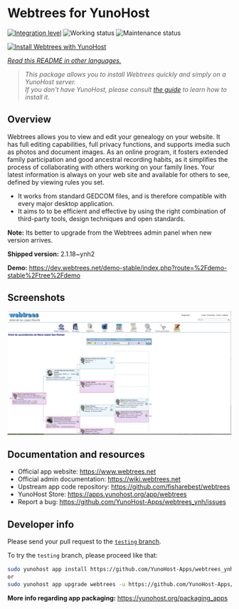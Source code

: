 <!--
N.B.: This README was automatically generated by <https://github.com/YunoHost/apps/tree/master/tools/readme_generator>
It shall NOT be edited by hand.
-->

# Webtrees for YunoHost

[![Integration level](https://dash.yunohost.org/integration/webtrees.svg)](https://dash.yunohost.org/appci/app/webtrees) ![Working status](https://ci-apps.yunohost.org/ci/badges/webtrees.status.svg) ![Maintenance status](https://ci-apps.yunohost.org/ci/badges/webtrees.maintain.svg)

[![Install Webtrees with YunoHost](https://install-app.yunohost.org/install-with-yunohost.svg)](https://install-app.yunohost.org/?app=webtrees)

*[Read this README in other languages.](./ALL_README.md)*

> *This package allows you to install Webtrees quickly and simply on a YunoHost server.*  
> *If you don't have YunoHost, please consult [the guide](https://yunohost.org/install) to learn how to install it.*

## Overview

Webtrees allows you to view and edit your genealogy on your website. It has full editing capabilities, full privacy functions, and supports imedia such as photos and document images. As an online program, it fosters extended family participation and good ancestral recording habits, as it simplifies the process of collaborating with others working on your family lines. Your latest information is always on your web site and available for others to see, defined by viewing rules you set.

- It works from standard GEDCOM files, and is therefore compatible with every major desktop application.
- It aims to to be efficient and effective by using the right combination of third-party tools, design techniques and open standards.

**Note:** Its better to upgrade from the Webtrees admin panel when new version arrives.


**Shipped version:** 2.1.18~ynh2

**Demo:** <https://dev.webtrees.net/demo-stable/index.php?route=%2Fdemo-stable%2Ftree%2Fdemo>

## Screenshots

![Screenshot of Webtrees](./doc/screenshots/1200px-Webtrees.png)

## Documentation and resources

- Official app website: <https://www.webtrees.net>
- Official admin documentation: <https://wiki.webtrees.net>
- Upstream app code repository: <https://github.com/fisharebest/webtrees>
- YunoHost Store: <https://apps.yunohost.org/app/webtrees>
- Report a bug: <https://github.com/YunoHost-Apps/webtrees_ynh/issues>

## Developer info

Please send your pull request to the [`testing` branch](https://github.com/YunoHost-Apps/webtrees_ynh/tree/testing).

To try the `testing` branch, please proceed like that:

```bash
sudo yunohost app install https://github.com/YunoHost-Apps/webtrees_ynh/tree/testing --debug
or
sudo yunohost app upgrade webtrees -u https://github.com/YunoHost-Apps/webtrees_ynh/tree/testing --debug
```

**More info regarding app packaging:** <https://yunohost.org/packaging_apps>
